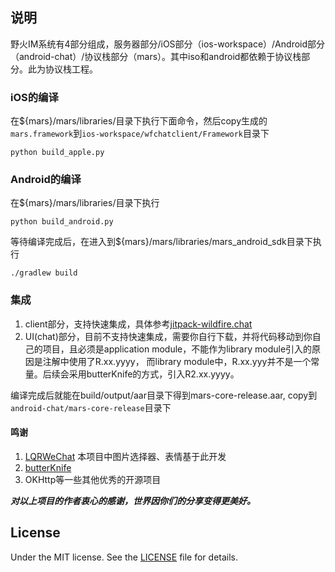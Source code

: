 ## 说明
野火IM系统有4部分组成，服务器部分/iOS部分（ios-workspace）/Android部分（android-chat）/协议栈部分（mars）。其中iso和android都依赖于协议栈部分。此为协议栈工程。


### iOS的编译

在${mars}/mars/libraries/目录下执行下面命令，然后copy生成的```mars.framework```到```ios-workspace/wfchatclient/Framework```目录下
```
python build_apple.py
```

### Android的编译
在${mars}/mars/libraries/目录下执行
```
python build_android.py
```

等待编译完成后，在进入到${mars}/mars/libraries/mars_android_sdk目录下执行
```
./gradlew build
```

### 集成
1. client部分，支持快速集成，具体参考[jitpack-wildfire.chat](https://jitpack.io/#wildfirechat/android-chat/)
2. UI(chat)部分，目前不支持快速集成，需要你自行下载，并将代码移动到你自己的项目，且必须是application module，不能作为library module引入的原因是注解中使用了R.xx.yyyy，
而library module中，R.xx.yyy并不是一个常量。后续会采用butterKnife的方式，引入R2.xx.yyyy。

编译完成后就能在build/output/aar目录下得到mars-core-release.aar, copy到```android-chat/mars-core-release```目录下

#### 鸣谢
1. [LQRWeChat](https://github.com/GitLqr/LQRWeChat) 本项目中图片选择器、表情基于此开发
2. [butterKnife](https://github.com/JakeWharton/butterknife) 
3. OKHttp等一些其他优秀的开源项目

***对以上项目的作者衷心的感谢，世界因你们的分享变得更美好。***

## License

Under the MIT license. See the [LICENSE](https://github.com/wildfirechat/mars/blob/firechat/LICENSE) file for details.
